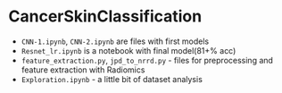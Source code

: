 # CancerSkinClassification


* `CNN-1.ipynb`, `CNN-2.ipynb` are files with first models
* `Resnet_lr.ipynb` is a notebook with final model(81+% acc)
* `feature_extraction.py`, `jpd_to_nrrd.py` -  files for preprocessing and feature extraction with Radiomics
* `Exploration.ipynb` - a little bit of dataset analysis
